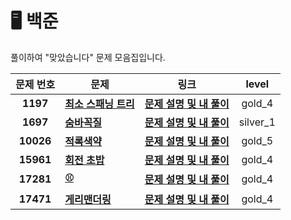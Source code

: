 # 🖥️ 백준

풀이하여 "맞았습니다" 문제 모음집입니다.

 |  문제 번호  |  문제  |   링크    |  level    | 
  | :----: |  ----  |   :----:  |   :----:  |
  |**1197**|**[ 최소 스패닝 트리 ](https://www.acmicpc.net/problem/1197)**| **[문제 설명 및 내 풀이](https://github.com/ahjinU/JavaCodingTest/tree/master/%EB%B0%B1%EC%A4%80/Gold/1197.%E2%80%85%EC%B5%9C%EC%86%8C%E2%80%85%EC%8A%A4%ED%8C%A8%EB%8B%9D%E2%80%85%ED%8A%B8%EB%A6%AC)**| gold_4 |
  |**1697**|**[숨바꼭질](https://www.acmicpc.net/problem/1697)**| **[문제 설명 및 내 풀이](https://github.com/ahjinU/JavaCodingTest/tree/master/%EB%B0%B1%EC%A4%80/Silver/1697.%E2%80%85%EC%88%A8%EB%B0%94%EA%BC%AD%EC%A7%88)**| silver_1 |
  |**10026**|**[적록색약](https://www.acmicpc.net/problem/10026)**| **[문제 설명 및 내 풀이](https://github.com/ahjinU/JavaCodingTest/tree/master/%EB%B0%B1%EC%A4%80/Gold/10026.%E2%80%85%EC%A0%81%EB%A1%9D%EC%83%89%EC%95%BD)**| gold_5 |
  |**15961**|**[회전 초밥 ](https://www.acmicpc.net/problem/15961)**| **[문제 설명 및 내 풀이](https://github.com/ahjinU/JavaCodingTest/tree/master/%EB%B0%B1%EC%A4%80/Gold/15961.%E2%80%85%ED%9A%8C%EC%A0%84%E2%80%85%EC%B4%88%EB%B0%A5)**| gold_4 |
  |**17281**|**[⚾ ](https://www.acmicpc.net/problem/17281)**| **[문제 설명 및 내 풀이](https://github.com/ahjinU/JavaCodingTest/tree/master/%EB%B0%B1%EC%A4%80/Gold/17281.%E2%80%85%E2%9A%BE)**| gold_4 |
   |**17471**|**[게리맨더링](https://www.acmicpc.net/problem/17471)**| **[문제 설명 및 내 풀이](https://github.com/ahjinU/JavaCodingTest/tree/master/%EB%B0%B1%EC%A4%80/Gold/17471.%E2%80%85%EA%B2%8C%EB%A6%AC%EB%A7%A8%EB%8D%94%EB%A7%81)**| gold_4 |
